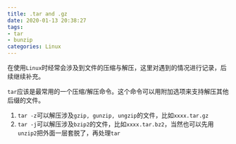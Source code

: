 ```yaml
---
title: .tar and .gz
date: 2020-01-13 20:38:27
tags: 
- tar
- bunzip
categories: Linux
---
```


在使用`Linux`时经常会涉及到文件的压缩与解压，这里对遇到的情况进行记录，后续继续补充。

`tar`应该是最常用的一个压缩/解压命令。这个命令可以用附加选项来支持解压其他后缀的文件。

1. `tar -z`可以解压涉及`gzip, gunzip, ungzip`的文件，比如`xxxx.tar.gz`
2. `tar -j`可以解压涉及`bzip2`的文件，比如`xxxx.tar.bz2`，当然也可以先用`unzip2`把外面一层套脱了，再处理`tar`
